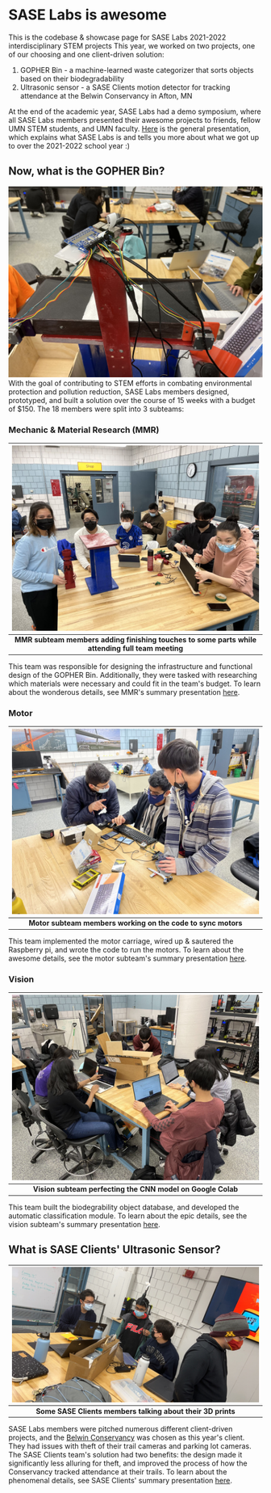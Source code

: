 # SASE Labs is awesome

This is the codebase & showcase page for SASE Labs 2021-2022 interdisciplinary STEM projects
This year, we worked on two projects, one of our choosing and one client-driven solution:
1. GOPHER Bin - a machine-learned waste categorizer that sorts objects based on their biodegradability
2. Ultrasonic sensor - a SASE Clients motion detector for tracking attendance at the Belwin Conservancy in Afton, MN

At the end of the academic year, SASE Labs had a demo symposium, where all SASE Labs members presented their awesome projects to friends, fellow UMN STEM students, and UMN faculty. [Here](https://docs.google.com/presentation/d/1pVfOZR1zcArs8Ue3XmOcpOOsQrmrRNc9f-MIYefE6zo/edit?usp=sharing) is the general presentation, which explains what SASE Labs is and tells you more about what we got up to over the 2021-2022 school year :) 

## Now, what is the GOPHER Bin?

![closeup of the GOPHER bin](photos/IMG_5019.JPG)
With the goal of contributing to STEM efforts in combating environmental protection and pollution reduction, SASE Labs members designed, prototyped, and built a solution over the course of 15 weeks with a budget of $150. The 18 members were split into 3 subteams:

### Mechanic & Material Research (MMR)

| ![MMR subteam listening to team meeting, with a few of their parts on the worktable](photos/IMG_4978.JPG) |
| :--: |
| **MMR subteam members adding finishing touches to some parts while attending full team meeting** |

This team was responsible for designing the infrastructure and functional design of the GOPHER Bin. Additionally, they were tasked with researching which materials were necessary and could fit in the team's budget. To learn about the wonderous details, see MMR's summary presentation [here](https://docs.google.com/presentation/d/1cbf5pPYIVQ8R_U1uu8z4xNOSi1JpKx0HbOv_MgPGEE4/edit?usp=sharing).

### Motor

| ![Motor subteam, 3 members, working on the synchronization code for the conveyor belt motors](photos/IMG_4976.JPG) |
| :--: |
| **Motor subteam members working on the code to sync motors** |

This team implemented the motor carriage, wired up & sautered the Raspberry pi, and wrote the code to run the motors. To learn about the awesome details, see the motor subteam's summary presentation [here](https://docs.google.com/presentation/d/17_5_Mc0rvraCFtMVoYEmTYN52wZq_VuWoQYDpJxbDKM/edit?usp=sharing).

### Vision

| ![Vision subteam, 6 members, all on their laptops working on perfecting the CNN model](photos/IMG_4977.JPG) |
| :--: |
| **Vision subteam perfecting the CNN model on Google Colab** |

This team built the biodegrability object database, and developed the automatic classification module. To learn about the epic details, see the vision subteam's summary presentation [here](https://docs.google.com/presentation/d/1KSN-VilFwoDhQrX49aA4bzVUpPa_dgvbRszLV9H1Rfw/edit?usp=sharing).

## What is SASE Clients' Ultrasonic Sensor?

| ![SASE clients, 4 of the 5 members, discussing details on the design](photos/IMG_4826.JPG) |
| :--: |
| **Some SASE Clients members talking about their 3D prints** |

SASE Labs members were pitched numerous different client-driven projects, and the [Belwin Conservancy](https://belwin.org/) was chosen as this year's client. They had issues with theft of their trail cameras and parking lot cameras. The SASE Clients team's solution had two benefits: the design made it significantly less alluring for theft, and improved the process of how the Conservancy tracked attendance at their trails. To learn about the phenomenal details, see SASE Clients' summary presentation [here](https://docs.google.com/presentation/d/1mfjcAvBrkN6oWS7IdneRZFBzLIogwlgx5wgbrG3M8Ho/edit?usp=sharing).